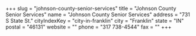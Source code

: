+++
slug = "johnson-county-senior-services"
title = "Johnson County Senior Services"
name = "Johnson County Senior Services"
address = "731 S State St."
cityIndexKey = "city-in-franklin"
city = "Franklin"
state = "IN"
postal = "46131"
website = ""
phone = "317 738-4544"
fax = ""
+++
